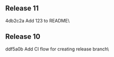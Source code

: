 ## Release 11
4db2c2a Add 123 to README\

## Release 10
ddf5a0b Add CI flow for creating release branch\

